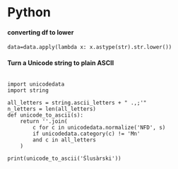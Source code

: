 # Python


#### converting df to lower
```
data=data.apply(lambda x: x.astype(str).str.lower())
```
####  Turn a Unicode string to plain ASCII
```

import unicodedata
import string

all_letters = string.ascii_letters + " .,;'"
n_letters = len(all_letters)
def unicode_to_ascii(s):
    return ''.join(
        c for c in unicodedata.normalize('NFD', s)
        if unicodedata.category(c) != 'Mn'
        and c in all_letters
    )

print(unicode_to_ascii('Ślusàrski'))
```
